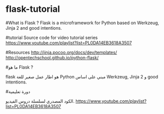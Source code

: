 flask-tutorial
==============


#What is Flask ?
Flask is a microframework for Python based on Werkzeug, Jinja 2 and good intentions.

#tutorial
Source code for video tutorial series
https://www.youtube.com/playlist?list=PL0DA14EB3618A3507

#Resources
http://jinja.pocoo.org/docs/dev/templates/
http://opentechschool.github.io/python-flask/

#ما هو Flask ?

flask هو اطار عمل صغير للغة Python مبني على اساس Werkzeug, Jinja 2 و good intentions.

#دورة تعليمية

الكود المصدري لسلسلة دروس الفيديو.
https://www.youtube.com/playlist?list=PL0DA14EB3618A3507
